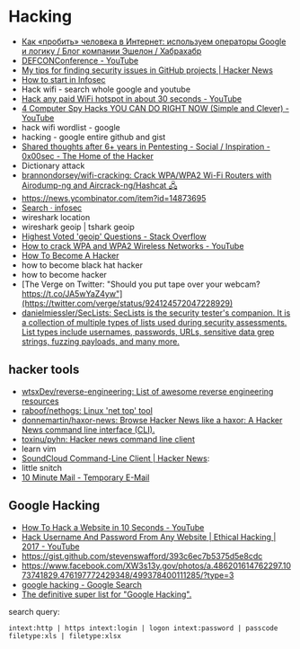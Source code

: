 # Hacking
- [Как «пробить» человека в Интернет: используем операторы Google и логику / Блог компании Эшелон / Хабрахабр](https://habrahabr.ru/company/echelon/blog/321754/)
- [DEFCONConference - YouTube](https://www.youtube.com/user/DEFCONConference/videos?disable_polymer=1)
- [My tips for finding security issues in GitHub projects | Hacker News](https://news.ycombinator.com/item?id=15421999)
- [How to start in Infosec](https://gist.github.com/mubix/5737a066c8845d25721ec4bf3139fd31)
- Hack wifi - search whole google and youtube
- [Hack any paid WiFi hotspot in about 30 seconds - YouTube](https://www.youtube.com/watch?v=Agodg3dmwaQ)
- [4 Computer Spy Hacks YOU CAN DO RIGHT NOW (Simple and Clever) - YouTube](https://www.youtube.com/watch?v=AUyvYOr2A1A)
- hack wifi wordlist - google
- hacking - google entire github and gist
- [Shared thoughts after 6+ years in Pentesting - Social / Inspiration - 0x00sec - The Home of the Hacker](https://0x00sec.org/t/shared-thoughts-after-6-years-in-pentesting/2492)
- Dictionary attack
- [brannondorsey/wifi-cracking: Crack WPA/WPA2 Wi-Fi Routers with Airodump-ng and Aircrack-ng/Hashcat 🖧](https://github.com/brannondorsey/wifi-cracking)
- https://news.ycombinator.com/item?id=14873695
- [Search · infosec](https://github.com/search?utf8=%E2%9C%93&q=infosec&type=)
- wireshark location
- wireshark geoip | tshark geoip
- [Highest Voted 'geoip' Questions - Stack Overflow](https://stackoverflow.com/questions/tagged/geoip)
- [How to crack WPA and WPA2 Wireless Networks - YouTube](https://www.youtube.com/watch?v=LIIjitxblhQ)
- [How To Become A Hacker](http://catb.org/~esr/faqs/hacker-howto.html)
- how to become black hat hacker
- how to become hacker
- [The Verge on Twitter: "Should you put tape over your webcam? https://t.co/JA5wYaZ4yw"](https://twitter.com/verge/status/924124572047228929)
- [danielmiessler/SecLists: SecLists is the security tester's companion. It is a collection of multiple types of lists used during security assessments. List types include usernames, passwords, URLs, sensitive data grep strings, fuzzing payloads, and many more.](https://github.com/danielmiessler/SecLists)

## hacker tools
- [wtsxDev/reverse-engineering: List of awesome reverse engineering resources](https://github.com/wtsxDev/reverse-engineering)
- [raboof/nethogs: Linux 'net top' tool](https://github.com/raboof/nethogs#readme)
- [donnemartin/haxor-news: Browse Hacker News like a haxor: A Hacker News command line interface (CLI).](https://github.com/donnemartin/haxor-news#installation)
- [toxinu/pyhn: Hacker news command line client](https://github.com/toxinu/pyhn)
- learn vim
- [SoundCloud Command-Line Client | Hacker News](https://news.ycombinator.com/item?id=7959281):
- little snitch
- [10 Minute Mail - Temporary E-Mail](https://10minutemail.com/10MinuteMail/index.html?dswid=-693)

## Google Hacking
- [How To Hack a Website in 10 Seconds - YouTube](https://www.youtube.com/watch?v=F62Gj4ItlB0)
- [Hack Username And Password From Any Website | Ethical Hacking | 2017 - YouTube](https://www.youtube.com/watch?v=tkoRMi_CzGk)
- https://gist.github.com/stevenswafford/393c6ec7b5375d5e8cdc
- https://www.facebook.com/XW3s13y.gov/photos/a.486201614762297.1073741829.476197772429348/499378400111285/?type=3
- [google hacking - Google Search](https://www.google.ru/search?q=google+hacking)
- [The definitive super list for "Google Hacking".](https://gist.github.com/cmartinbaughman/5877945)

search query:

`intext:http | https intext:login | logon intext:password | passcode filetype:xls | filetype:xlsx`
